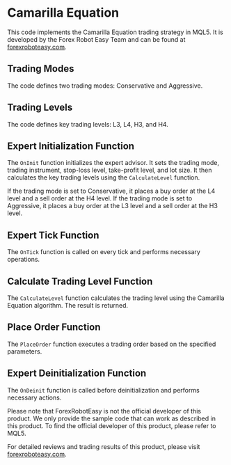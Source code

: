 # Camarilla Equation

This code implements the Camarilla Equation trading strategy in MQL5. It is developed by the Forex Robot Easy Team and can be found at [forexroboteasy.com](https://forexroboteasy.com/forex-robot-review/camarilla-equation-powerful-forex-software-review-results/).

## Trading Modes

The code defines two trading modes: Conservative and Aggressive.

## Trading Levels

The code defines key trading levels: L3, L4, H3, and H4.

## Expert Initialization Function

The `OnInit` function initializes the expert advisor. It sets the trading mode, trading instrument, stop-loss level, take-profit level, and lot size. It then calculates the key trading levels using the `CalculateLevel` function. 

If the trading mode is set to Conservative, it places a buy order at the L4 level and a sell order at the H4 level. If the trading mode is set to Aggressive, it places a buy order at the L3 level and a sell order at the H3 level.

## Expert Tick Function

The `OnTick` function is called on every tick and performs necessary operations.

## Calculate Trading Level Function

The `CalculateLevel` function calculates the trading level using the Camarilla Equation algorithm. The result is returned.

## Place Order Function

The `PlaceOrder` function executes a trading order based on the specified parameters.

## Expert Deinitialization Function

The `OnDeinit` function is called before deinitialization and performs necessary actions.

Please note that ForexRobotEasy is not the official developer of this product. We only provide the sample code that can work as described in this product. To find the official developer of this product, please refer to MQL5.

For detailed reviews and trading results of this product, please visit [forexroboteasy.com](https://forexroboteasy.com/forex-robot-review/camarilla-equation-powerful-forex-software-review-results/).
